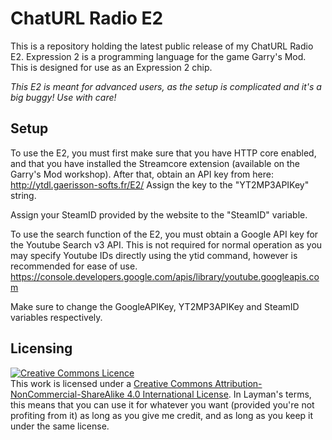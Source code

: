 # ChatURL Radio E2

This is a repository holding the latest public release of my ChatURL Radio E2.
Expression 2 is a programming language for the game Garry's Mod. This is designed for use as an Expression 2 chip.

_*This E2 is meant for advanced users, as the setup is complicated and it's a big buggy! Use with care!*_
 
## Setup

To use the E2, you must first make sure that you have HTTP core enabled, and that you have installed the Streamcore extension (available on the Garry's Mod workshop).
After that, obtain an API key from here:
http://ytdl.gaerisson-softs.fr/E2/
Assign the key to the "YT2MP3APIKey" string.

Assign your SteamID provided by the website to the "SteamID" variable.

To use the search function of the E2, you must obtain a Google API key for the Youtube Search v3 API. This is not required for normal operation as you may specify Youtube IDs directly using the ytid command, however is recommended for ease of use.
https://console.developers.google.com/apis/library/youtube.googleapis.com

Make sure to change the GoogleAPIKey, YT2MP3APIKey and SteamID variables respectively.

## Licensing

<html><a rel="license" href="http://creativecommons.org/licenses/by-nc-sa/4.0/"><img alt="Creative Commons Licence" style="border-width:0" src="https://i.creativecommons.org/l/by-nc-sa/4.0/80x15.png" /></a><br />This work is licensed under a <a rel="license" href="http://creativecommons.org/licenses/by-nc-sa/4.0/">Creative Commons Attribution-NonCommercial-ShareAlike 4.0 International License</a>.</html>
In Layman's terms, this means that you can use it for whatever you want (provided you're not profiting from it) as long as you give me credit, and as long as you keep it under the same license.
